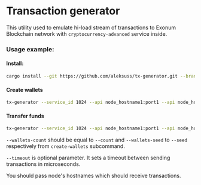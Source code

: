 # Transaction generator

This utility used to emulate hi-load stream of transactions to
Exonum Blockchain network with `cryptocurrency-advanced` service inside.

### Usage example:

#### Install:
```bash
cargo install --git https://github.com/aleksuss/tx-generator.git --branch dynamic_services
```

#### Create wallets
```bash
tx-generator --service_id 1024 --api node_hostname1:port1 --api node_hostnameN:portN --count 10000 --seed 1 --timeout 10 create-wallets
```

#### Transfer funds
```bash
tx-generator --service_id 1024 --api node_hostname1:port1 --api node_hostnameN:portN --count 20000 --seed 1000 transfer --wallets-count 10000 --wallets-seed 1
```
`--wallets-count` should be equal to `--count` and `--wallets-seed` to
`--seed` respectively from `create-wallets` subcommand.

`--timeout` is optional parameter. It sets a timeout between sending
transactions in microseconds.

You should pass node's hostnames which should receive transactions.

